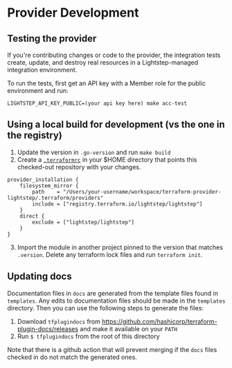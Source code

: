 # Provider Development

## Testing the provider

If you're contributing changes or code to the provider, the integration tests create, update, and destroy real resources in a Lightstep-managed integration environment.

To run the tests, first get an API key with a Member role for the public environment and run:

```
LIGHTSTEP_API_KEY_PUBLIC=(your api key here) make acc-test
```

## Using a local build for development (vs the one in the registry)

1. Update the version in `.go-version` and run `make build`
2. Create a [`.terraformrc`](https://www.terraform.io/cli/config/config-file) in your $HOME directory that points this checked-out repository with your changes.

```
provider_installation {
    filesystem_mirror {
        path    = "/Users/your-username/workspace/terraform-provider-lightstep/.terraform/providers"
        include = ["registry.terraform.io/lightstep/lightstep"]
    }
    direct {
        exclude = ["lightstep/lightstep"]
    }
}
```

3. Import the module in another project pinned to the version that matches `.version`. Delete any terraform lock files and run `terraform init`.

## Updating docs

Documentation files in `docs` are generated from the template files found in `templates`. Any edits to documentation files should be made in the `templates` directory. Then you can use the following steps to generate the files:

1. Download `tfplugindocs` from https://github.com/hashicorp/terraform-plugin-docs/releases and make it available on your `PATH`
2. Run `$ tfplugindocs` from the root of this directory

Note that there is a github action that will prevent merging if the `docs` files checked in do not match the generated ones.
